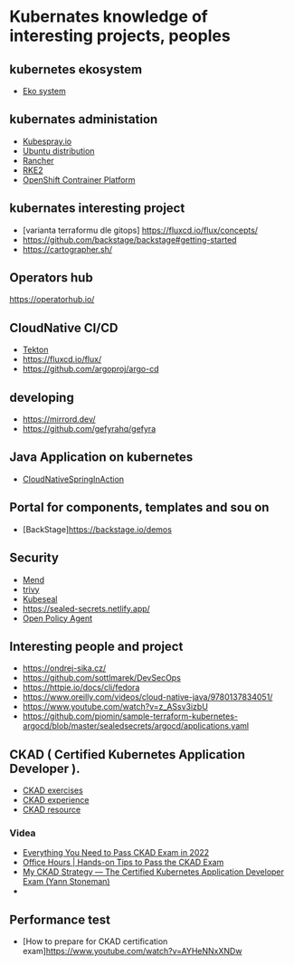 # Kubernates knowledge of interesting projects, peoples

## kubernetes ekosystem
* [Eko system](https://landscape.cncf.io/?project=graduated,incubating,sandbox,member)
## kubernates administation

* [Kubespray.io](https://kubespray.io/#/)
* [Ubuntu distribution](https://ubuntu.com/kubernetes/install)
* [Rancher](https://www.rancher.com)
* [RKE2](https://github.com/rancher/rke2)
* [OpenShift Contrainer Platform](https://docs.openshift.com/container-platform/4.13/welcome/index.html)

## kubernates interesting project
* [varianta terraformu dle gitops] https://fluxcd.io/flux/concepts/
* https://github.com/backstage/backstage#getting-started
* https://cartographer.sh/

## Operators hub
https://operatorhub.io/

## CloudNative CI/CD
* [Tekton](https://tekton.dev/)
* https://fluxcd.io/flux/
* https://github.com/argoproj/argo-cd

## developing
* https://mirrord.dev/
* https://github.com/gefyrahq/gefyra

## Java Application on kubernetes
* [CloudNativeSpringInAction](https://github.com/ThomasVitale/cloud-native-spring-in-action/tree/main)

## Portal for components, templates and sou on
* [BackStage]https://backstage.io/demos

## Security
* [Mend](https://www.mend.io/)
* [trivy](https://github.com/aquasecurity/trivy)
* [Kubeseal](https://learnk8s.io/kubernetes-secrets-in-git)
* https://sealed-secrets.netlify.app/
* [Open Policy Agent](https://github.com/open-policy-agent/gatekeeper)

## Interesting people and project
* https://ondrej-sika.cz/
* https://github.com/sottlmarek/DevSecOps
* https://httpie.io/docs/cli/fedora
* https://www.oreilly.com/videos/cloud-native-java/9780137834051/
* https://www.youtube.com/watch?v=z_ASsv3izbU
* https://github.com/piomin/sample-terraform-kubernetes-argocd/blob/master/sealedsecrets/argocd/applications.yaml
  
## CKAD ( Certified Kubernetes Application Developer ).
* [CKAD exercises](https://github.com/dgkanatsios/CKAD-exercises)
* [CKAD experience](https://www.linkedin.com/pulse/my-ckad-exam-experience-atharva-chauthaiwale/)
* [CKAD resource](https://github.com/lucassha/CKAD-resources)
### Videa
* [Everything You Need to Pass CKAD Exam in 2022](https://www.youtube.com/watch?v=iStZnGn_WDY)
* [Office Hours | Hands-on Tips to Pass the CKAD Exam](https://www.youtube.com/watch?v=L6K_8dOFR5w)
* [My CKAD Strategy — The Certified Kubernetes Application Developer Exam (Yann Stoneman)](https://www.youtube.com/watch?v=7UzZU8KUqyw)
* [](https://www.youtube.com/watch?v=hKVz-Mwo9DM)
## Performance test
* [How to prepare for CKAD certification exam]https://www.youtube.com/watch?v=AYHeNNxXNDw

